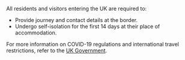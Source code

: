 All residents and visitors entering the UK are required to:

- Provide journey and contact details at the border.
- Undergo self-isolation for the first 14 days at their place of accommodation.

For more information on COVID-19 regulations and international travel restrictions, refer to the [UK Government](https://www.gov.uk/coronavirus).
